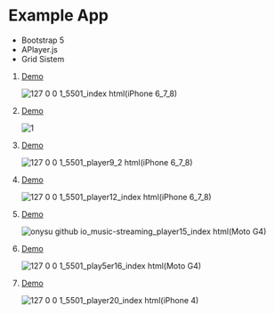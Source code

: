 # Example App

<ul>
  <li>Bootstrap 5</li>
  <li>APlayer.js</li>
  <li>Grid Sistem</li>
</ul>

<ol>
  <li><a href="https://onysu.github.io/music-streaming/">Demo</a></li>

![127 0 0 1_5501_index html(iPhone 6_7_8)](https://user-images.githubusercontent.com/14862922/107440793-c8861a00-6b66-11eb-9995-369114f9b231.png)

  <li><a href="https://onysu.github.io/music-streaming/player1/index.html">Demo</a></li>

  ![1](https://user-images.githubusercontent.com/14862922/109863836-b0507900-7c94-11eb-8bf3-dea0463c7f0b.png)

  <li><a href="https://onysu.github.io/music-streaming/player9/index.html">Demo</a></li>
  
  ![127 0 0 1_5501_player9_2 html(iPhone 6_7_8)](https://user-images.githubusercontent.com/14862922/106896784-9c146d00-6724-11eb-997b-f2102ea77626.png)

  <li><a href="https://onysu.github.io/music-streaming/player12/index.html">Demo</a></li>

![127 0 0 1_5501_player12_index html(iPhone 6_7_8)](https://user-images.githubusercontent.com/14862922/108008005-e275a000-7031-11eb-8663-86e04cc78ee0.png)

  <li><a href="https://onysu.github.io/music-streaming/player15/index.html">Demo</a></li>

  ![onysu github io_music-streaming_player15_index html(Moto G4)](https://user-images.githubusercontent.com/14862922/106858519-5f308200-66f4-11eb-9709-095887d0d54a.png)

<li><a href="https://onysu.github.io/music-streaming/player16/index.html">Demo</a></li>

![127 0 0 1_5501_play5er16_index html(Moto G4)](https://user-images.githubusercontent.com/14862922/106858351-1c6eaa00-66f4-11eb-8c7c-195279c84223.png)

<!-- <li><a href="https://onysu.github.io/music-streaming/player17/index.html">Demo</a></li>

![onysu github io_music-streaming_player17_index html(Moto G4)](https://user-images.githubusercontent.com/14862922/109107796-fa050500-7764-11eb-9ec2-5cb3532c7fd5.png) -->

<li><a href="https://onysu.github.io/music-streaming/player20/index.html">Demo</a></li>

![127 0 0 1_5501_player20_index html(iPhone 4)](https://user-images.githubusercontent.com/14862922/109108029-523c0700-7765-11eb-8039-61534ccbda1f.png)

</ol>